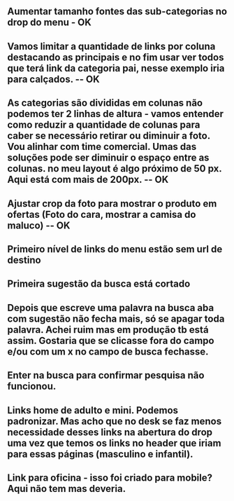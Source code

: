 ## Aumentar tamanho fontes das sub-categorias no drop do menu - OK

## Vamos limitar a quantidade de links por coluna destacando as principais e no fim usar ver todos que terá link da categoria pai, nesse exemplo iria para calçados. -- OK

## As categorias são divididas em colunas não podemos ter 2 linhas de altura - vamos entender como reduzir a quantidade de colunas para caber se necessário retirar ou diminuir a foto. Vou alinhar com time comercial. Umas das soluções pode ser diminuir o espaço entre as colunas. no meu layout é algo próximo de 50 px. Aqui está com mais de 200px. -- OK

## Ajustar crop da foto para mostrar o produto em ofertas (Foto do cara, mostrar a camisa do maluco) -- OK

## Primeiro nível de links do menu estão sem url de destino

## Primeira sugestão da busca está cortado

## Depois que escreve uma palavra na busca aba com sugestão não fecha mais, só se apagar toda palavra. Achei ruim mas em produção tb está assim. Gostaria que se clicasse fora do campo e/ou com um x no campo de busca fechasse.

## Enter na busca para confirmar pesquisa não funcionou.

## Links home de adulto e mini. Podemos padronizar. Mas acho que no desk se faz menos necessidade desses links na abertura do drop uma vez que temos os links no header que iriam para essas páginas (masculino e infantil).

## Link para oficina - isso foi criado para mobile? Aqui não tem mas deveria.
